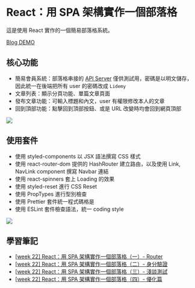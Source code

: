 # React：用 SPA 架構實作一個部落格

這是使用 React 實作的一個簡易部落格系統。

[Blog DEMO](https://heidiliu2020.github.io/react-blog-test/#/)

## 核心功能

- 簡易會員系統：部落格串接的 [API Server](https://github.com/Lidemy/lidemy-student-json-api-server) 僅供測試用，密碼是以明文儲存，因此統一在後端把所有 user 的密碼改成 `Lidemy`
- 文章列表：顯示分頁功能、單篇文章頁面
- 發布文章功能：可輸入標題和內文，user 有權限修改本人的文章
- 回到頂部功能：點擊回到頂部按鈕、或是 URL 改變時均會回到網頁頂部

![](https://i.imgur.com/2qkNfak.png)

## 使用套件

- 使用 styled-components 以 JSX 語法撰寫 CSS 樣式
- 使用 react-router-dom 提供的 HashRouter 建立路由，以及使用 Link, NavLink component 撰寫 Navbar 連結
- 使用 react-spinners 套上 Loading 的效果
- 使用 styled-reset 進行 CSS Reset
- 使用 PropTypes 進行型別檢查
- 使用 Prettier 套件統一程式碼格是
- 使用 ESLint 套件檢查語法，統一 coding style

![](https://i.imgur.com/Wj5HqFa.png)

## 學習筆記

- [[week 22] React：用 SPA 架構實作一個部落格（一）- Router](https://heidiliu2020.github.io/2020/12/16/fe302-react-router/)
- [[week 22] React：用 SPA 架構實作一個部落格（二）- 身分驗證](https://heidiliu2020.github.io/2020/12/17/fe302-react-usecontext-usehistory/)
- [[week 22] React：用 SPA 架構實作一個部落格（三）- 淺談測試](https://heidiliu2020.github.io/2020/12/17/fe302-react-test/)
- [[week 22] React：用 SPA 架構實作一個部落格（四）- 優化篇](https://heidiliu2020.github.io/2020/12/18/fe302-react-optimization/)
